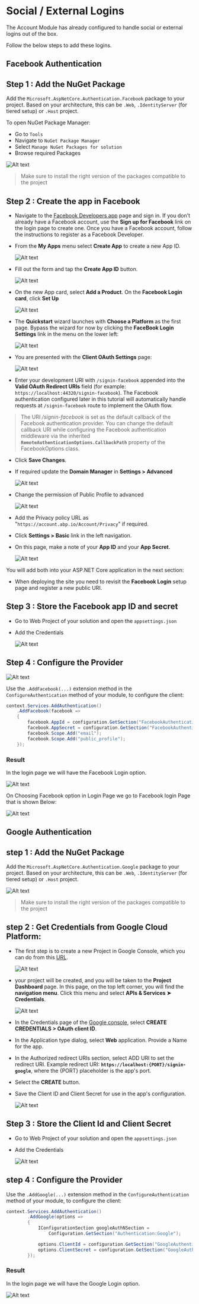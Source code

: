 # Social / External Logins
The Account Module has already configured to handle social or external logins out of the box.

Follow the below steps to add these logins.

## Facebook Authentication

## Step 1 : Add the NuGet Package
Add the `Microsoft.AspNetCore.Authentication.Facebook` package to your project. 
Based on your architecture, this can be `.Web`, `.IdentityServer` (for tiered setup) or `.Host` project.

To open NuGet Package Manager:
* Go to `Tools`
* Navigate to `NuGet Package Manager`
* Select `Manage NuGet Packages for solution`
* Browse required Packages

![Alt text](\_images\SocialLogins\fbauth.png)

>Make sure to install the right version of the packages compatible to the project

## Step 2 : Create the app in Facebook

- Navigate to the [Facebook Developers app](https://developers.facebook.com/apps/) page and sign in. If you don't already have a Facebook account, use the **Sign up for Facebook** link on the login page to create one. Once you have a Facebook account, follow the instructions to register as a Facebook Developer.

- From the **My Apps** menu select **Create App** to create a new App ID.

    ![Alt text](\_images\SocialLogins\fbmyapps.png)

- Fill out the form and tap the **Create App ID** button.

    ![Alt text](\_images\SocialLogins\fbnewappid.png)

- On the new App card, select **Add a Product**. On the **Facebook Login card**, click **Set Up**

    ![Alt text](\_images\SocialLogins\fbproductsetup.png)

- The **Quickstart** wizard launches with **Choose a Platform** as the first page. Bypass the wizard for now by clicking the **FaceBook Login Settings** link in the menu on the lower left:

    ![Alt text](\_images\SocialLogins\fbskipquickstart.png)

- You are presented with the **Client OAuth Settings** page:

    ![Alt text](\_images\SocialLogins\fboauthsetup.png)

- Enter your development URI with `/signin-facebook` appended into the **Valid OAuth Redirect URIs** field (for example: `https://localhost:44320/signin-facebook`). The Facebook authentication configured later in this tutorial will automatically handle requests at `/signin-facebook` route to implement the OAuth flow.

>The URI */signin-facebook* is set as the default callback of the Facebook authentication provider. You can change the default callback URI while configuring the Facebook authentication middleware via the inherited **`RemoteAuthenticationOptions.CallbackPath`** property of the FacebookOptions class.

- Click **Save Changes**.

- If required update the **Domain Manager** in **Settings > Advanced**

    ![Alt text](\_images\SocialLogins\fbadvn.png)

- Change the permission of Public Profile to advanced

    ![Alt text](\_images\SocialLogins\fbpermissions.png)

- Add the Privacy policy URL as "`https://account.abp.io/Account/Privacy`" if required.

- Click **Settings > Basic** link in the left navigation.

- On this page, make a note of your **App ID** and your **App Secret**. 

    ![Alt text](\_images\SocialLogins\fbcred.png)

You will add both into your ASP.NET Core application in the next section:

- When deploying the site you need to revisit the **Facebook Login** setup page and register a new public URI.

## Step 3 : Store the Facebook app ID and secret

- Go to Web Project of your solution and open the `appsettings.json` 

- Add the Credentials 

    ![Alt text](\_images\SocialLogins\appsettingsJSONCred.png)

## Step 4 :  Configure the Provider

![Alt text](\_images\SHLOKERPWebModule.png)

Use the `.AddFacebook(...)` extension method in the `ConfigureAuthentication` method of your module, to configure the client:

```c#
context.Services.AddAuthentication()
    .AddFacebook(facebook =>
    {
        facebook.AppId = configuration.GetSection("FacebookAuthentication:AppId").Value;
        facebook.AppSecret = configuration.GetSection("FacebookAuthentication:AppSecret").Value;
        facebook.Scope.Add("email");
        facebook.Scope.Add("public_profile");
    });
```
### Result

In the login page we will have the Facebook Login option.

![Alt text](\_images\SocialLogins\login.png)

On Choosing Facebook option in Login Page we go to Facebook login Page that is shown Below:

![Alt text](\_images\SocialLogins\fbauthresult.png)

## Google Authentication

## step 1 : Add the NuGet Package
Add the `Microsoft.AspNetCore.Authentication.Google` package to your project. 
Based on your architecture, this can be `.Web`, `.IdentityServer` (for tiered setup) or `.Host` project.

![Alt text](\_images\SocialLogins\googleauth.png)

>Make sure to install the right version of the packages compatible to the project

## step 2 : Get Credentials from Google Cloud Platform:

- The first step is to create a new Project in Google Console, which you can do from this [URL](https://console.cloud.google.com/projectcreate).

    ![Alt text](\_images\SocialLogins\googleproj.png)

- your project will be created, and you will be taken to the **Project Dashboard** page. In this page, on the top left corner, you will find the **navigation menu**. Click this menu and select **APIs & Services ➤ Credentials**.

    ![Alt text](\_images\SocialLogins\credentials-in-google-console.png)

- In the Credentials page of the [Google console](https://console.developers.google.com/apis/credentials), select **CREATE CREDENTIALS > OAuth client ID**.

- In the Application type dialog, select **Web** application. Provide a Name for the app.

- In the Authorized redirect URIs section, select ADD URI to set the redirect URI. Example redirect URI: **`https://localhost:{PORT}/signin-google`**, where the {PORT} placeholder is the app's port.

- Select the **CREATE** button.

- Save the Client ID and Client Secret for use in the app's configuration.

    ![Alt text](\_images\SocialLogins\googlecred.png)

## Step 3 : Store the Client Id and Client Secret

- Go to Web Project of your solution and open the `appsettings.json` 

- Add the Credentials 

    ![Alt text](\_images\SocialLogins\appsettingsJSONCred.png)

## step 4 : Configure the Provider

Use the `.AddGoogle(...)` extension method in the `ConfigureAuthentication` method of your module, to configure the client:

```c#
context.Services.AddAuthentication()
        .AddGoogle(options =>
        {
            IConfigurationSection googleAuthNSection =
                Configuration.GetSection("Authentication:Google");

            options.ClientId = configuration.GetSection("GoogleAuthentication:ClientId").Value;
            options.ClientSecret = configuration.GetSection("GoogleAuthentication:ClientSecret").Value;
        });
```
### Result

In the login page we will have the Google Login option.

![Alt text](\_images\SocialLogins\googleauthresult.png)



